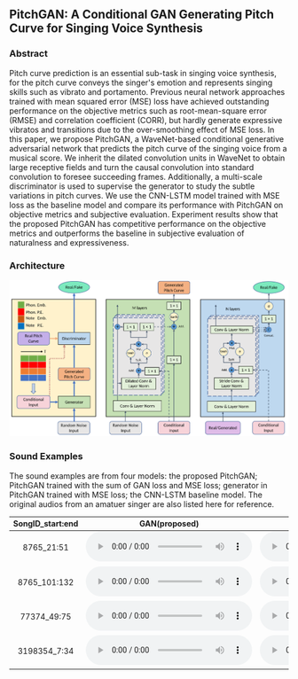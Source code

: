 ## PitchGAN: A Conditional GAN Generating Pitch Curve for Singing Voice Synthesis

### Abstract
Pitch curve prediction is an essential sub-task in singing voice synthesis, for the pitch curve conveys the singer's emotion and represents singing skills such as vibrato and portamento. Previous neural network approaches trained with mean squared error (MSE) loss have achieved outstanding performance on the objective metrics such as root-mean-square error (RMSE) and correlation coefficient (CORR), but hardly generate expressive vibratos and transitions due to the over-smoothing effect of MSE loss. In this paper, we propose PitchGAN, a WaveNet-based conditional generative adversarial network that predicts the pitch curve of the singing voice from a musical score. We inherit the dilated convolution units in WaveNet to obtain large receptive fields and turn the causal convolution into standard convolution to foresee succeeding frames. Additionally, a multi-scale discriminator is used to supervise the generator to study the subtle variations in pitch curves. We use the CNN-LSTM model trained with MSE loss as the baseline model and compare its performance with PitchGAN on objective metrics and subjective evaluation. Experiment results show that the proposed PitchGAN has competitive performance on the objective metrics and outperforms the baseline in subjective evaluation of naturalness and expressiveness.

### Architecture
![Architecture of PitchGAN, Generator and Discriminator](imgs/pitchGAN_img.png)

### Sound Examples

The sound examples are from four models: the proposed PitchGAN; PitchGAN trained with the sum of GAN loss and MSE loss; generator in PitchGAN trained with MSE loss; the CNN-LSTM baseline model. The original audios from an amatuer singer are also listed here for reference.

|  SongID_start:end   | GAN(proposed) | GAN + MSE | Generator + MSE | CNN-LSTM + MSE  | Origin Audio |
|  :----:             | :----:        | :----:    | :----:          | :----:          | :----:       |
| 8765_21:51          | <audio src="test_set/8765_21_51/gan.mp3" controls></audio> | <audio src="test_set/8765_21_51/ganmse.mp3" controls></audio> | <audio src="test_set/8765_21_51/mse.mp3" controls></audio> | <audio src="test_set/8765_21_51/baseline.mp3" controls></audio> | <audio src="test_set/8765_21_51/origin.mp3" controls></audio> |
| 8765_101:132        | <audio src="test_set/8765_101_132/gan.mp3" controls></audio> | <audio src="test_set/8765_101_132/ganmse.mp3" controls></audio> | <audio src="test_set/8765_101_132/mse.mp3" controls></audio> | <audio src="test_set/8765_101_132/baseline.mp3" controls></audio> | <audio src="test_set/8765_101_132/origin.mp3" controls></audio> |
| 77374_49:75         | <audio src="test_set/77374_49_75/gan.mp3" controls></audio> | <audio src="test_set/77374_49_75/ganmse.mp3" controls></audio> | <audio src="test_set/77374_49_75/mse.mp3" controls></audio> | <audio src="test_set/77374_49_75/baseline.mp3" controls></audio> | <audio src="test_set/77374_49_75/origin.mp3" controls></audio> |
| 3198354_7:34        | <audio src="test_set/3198354_7_34/gan.mp3" controls></audio> | <audio src="test_set/3198354_7_34/ganmse.mp3" controls></audio> | <audio src="test_set/3198354_7_34/mse.mp3" controls></audio> | <audio src="test_set/3198354_7_34/baseline.mp3" controls></audio> | <audio src="test_set/3198354_7_34/origin.mp3" controls></audio> |
